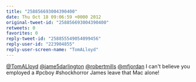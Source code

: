 ```yaml
---
title: "258856693004390400"
date: Thu Oct 18 09:06:59 +0000 2012
original-tweet-id: "258856693004390400"
retweets: 0
favorites: 0
reply-tweet-id: "258855549054099456"
reply-user-id: "223904855"
reply-user-screen-name: "TomALloyd"
---
```

<a href="https://twitter.com/TomALloyd">@TomALloyd</a> <a href="https://twitter.com/jame5darlington">@jame5darlington</a> <a href="https://twitter.com/robertmills">@robertmills</a> <a href="https://twitter.com/mfjordan">@mfjordan</a> I can't believe you employed a #pcboy #shockhorror James leave that Mac alone!
